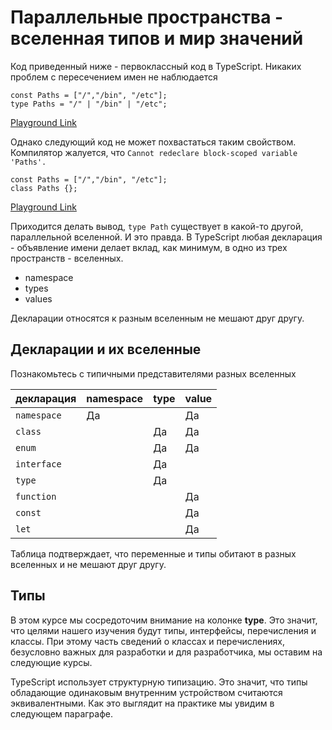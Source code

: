 # Параллельные пространства - вселенная типов и мир значений

Код приведенный ниже - первоклассный код в TypeScript. Никаких проблем с пересечением имен не наблюдается

```tsx
const Paths = ["/","/bin", "/etc"];
type Paths = "/" | "/bin" | "/etc";

```

[Playground Link](https://www.typescriptlang.org/play?ssl=2&ssc=36&pln=1&pc=1#code/MYewdgzgLgBACgQygCwjAvDA2gIgPQ4A0+ARgJZhEz4CmUwOAugNwCwAUFAJ4AON8SVBmoEYAHxHlK4kXQZt2QA)

Однако следующий код не может похвастаться таким свойством. Компилятор жалуется, что `Cannot redeclare block-scoped variable 'Paths'.`

```tsx
const Paths = ["/","/bin", "/etc"];
class Paths {};
```

[Playground Link](https://www.typescriptlang.org/play?#code/MYewdgzgLgBACgQygCwjAvDA2gIgPQ4A0+ARgJZhEz4CmUwOAugNwCwAUMADYIRqIo0AbwC+zIA)

Приходится делать вывод, `type Path` существует в какой-то другой, параллельной вселенной. И это правда. В TypeScript любая декларация - объявление имени делает вклад, как минимум, в одно из трех пространств - вселенных.

* namespace
* types
* values

Декларации относятся к разным вселенным не мешают друг другу.

## Декларации и их вселенные

Познакомьтесь с типичными представителями разных вселенных

|декларация | namespace | type | value |
|-----|----|----|----|
| `namespace` | Да | | Да |
| `class` |  | Да | Да |
| `enum`  |  | Да | Да |
| `interface` |  | Да | |
| `type` | | Да | |
| `function`| | | Да |
| `const`| | | Да |
| `let`| | | Да |

Таблица подтверждает, что переменные и типы обитают в разных вселенных и не мешают друг другу.

## Типы

В этом курсе мы сосредоточим внимание на колонке **type**. Это значит, что целями нашего изучения будут типы, интерфейсы, перечисления и классы. При этому часть сведений о классах и перечислениях, безусловно важных для разработки и для разработчика, мы оставим на следующие курсы.

TypeScript использует структурную типизацию. Это значит, что типы обладающие одинаковым внутренним устройством считаются эквивалентными. Как это выглядит на практике мы увидим в следующем параграфе.
